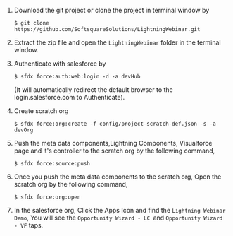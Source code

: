 1. Download the git project or clone the project in terminal window by

    ```$ git clone https://github.com/SoftsquareSolutions/LightningWebinar.git```
  
2. Extract the zip file and open the `LightningWebinar` folder in the terminal window.
   
3. Authenticate with salesforce by

    ```$ sfdx force:auth:web:login -d -a devHub```
  
    (It will automatically redirect the default browser to the login.salesforce.com to Authenticate).
  
4. Create scratch org

    ```$ sfdx force:org:create -f config/project-scratch-def.json -s -a devOrg```
  

5. Push the meta data components,Lightning Components, Visualforce page and it's controller to the scratch org by the following command,

    ```$ sfdx force:source:push```
   

6. Once you push the meta data components to the scratch org, Open the scratch org by the following command,

    ```$ sfdx force:org:open```
  

7. In the salesforce org, Click the Apps Icon and find the `Lightning Webinar Demo`, You will see the `Opportunity Wizard - LC `and `Opportunity Wizard - VF` taps.
